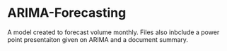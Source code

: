 # ARIMA-Forecasting
A model created to forecast volume monthly. Files also inbclude a power point presentaiton given on ARIMA and a document summary.
